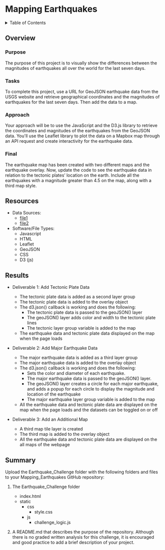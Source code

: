 # Mapping Earthquakes

<details><summary>Table of Contents</summary>
<p>

1. [Overview](https://github.com/catsdata/Mapping_Earthquakes#overview)
2. [Resources](https://github.com/catsdata/Mapping_Earthquakes#resources)
3. [Results](https://github.com/catsdata/Mapping_Earthquakes#results)
4. [Summary](https://github.com/catsdata/Mapping_Earthquakes#summary)

</p>
</details>


## Overview

### Purpose
The purpose of this project is to visually show the differences between the magnitudes of earthquakes all over the world for the last seven days.

### Tasks
To complete this project, use a URL for GeoJSON earthquake data from the USGS website and retrieve geographical coordinates and the magnitudes of earthquakes for the last seven days. Then add the data to a map.

### Approach
Your approach will be to use the JavaScript and the D3.js library to retrieve the coordinates and magnitudes of the earthquakes from the GeoJSON data. You'll use the Leaflet library to plot the data on a Mapbox map through an API request and create interactivity for the earthquake data.

### Final 
The earthquake map has been created with two different maps and the earthquake overlay. Now, update the code to see the earthquake data in relation to the tectonic plates’ location on the earth.  Include all the earthquakes with a magnitude greater than 4.5 on the map, along with a third map style.

## Resources

- Data Sources: 
    - [file1](http)
    - [file2](http)
- Software/File Types:  
    - Javascript
    - HTML
    - Leaflet
    - GeoJSON
    - CSS
    - D3 (js)

## Results

- Deliverable 1: Add Tectonic Plate Data      
    - The tectonic plate data is added as a second layer group 
    - The tectonic plate data is added to the overlay object
    - The d3.json() callback is working and does the following:
        - The tectonic plate data is passed to the geoJSON() layer
        - The geoJSON() layer adds color and width to the tectonic plate lines
        - The tectonic layer group variable is added to the map
    - The earthquake data and tectonic plate data displayed on the map when the page loads

- Deliverable 2: Add Major Earthquake Data
    - The major earthquake data is added as a third layer group
    - The major earthquake data is added to the overlay object
    - The d3.json() callback is working and does the following:
        - Sets the color and diameter of each earthquake.
        - The major earthquake data is passed to the geoJSON() layer.
        - The geoJSON() layer creates a circle for each major earthquake, and adds a popup for each circle to display the magnitude and location of the earthquake
        - The major earthquake layer group variable is added to the map
    - All the earthquake data and tectonic plate data are displayed on the map when the page loads and the datasets can be toggled on or off

- Deliverable 3: Add an Additional Map
    - A third map tile layer is created
    - The third map is added to the overlay object 
    - All the earthquake data and tectonic plate data are displayed on the all maps of the webpage

## Summary

Upload the Earthquake_Challenge folder with the following folders and files to your Mapping_Earthquakes GitHub repository:

1. The Earthquake_Challenge folder
    - index.html
    - static
        - css
            - style.css
        - js
            - challenge_logic.js

2. A README.md that describes the purpose of the repository. Although there is no graded written analysis for this challenge, it is encouraged and good practice to add a brief description of your project.
